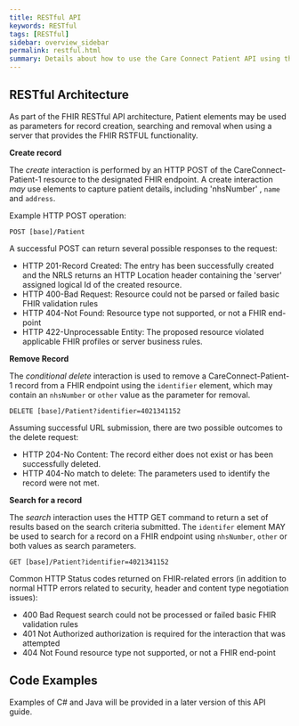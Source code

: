 ```yaml
---
title: RESTful API 
keywords: RESTful
tags: [RESTful]
sidebar: overview_sidebar
permalink: restful.html
summary: Details about how to use the Care Connect Patient API using the RESTful API architecture.
---
```


## RESTful Architecture ##

As part of the FHIR RESTful API architecture, Patient elements may be used as parameters for record creation, searching and removal when using a server that provides the FHIR RSTFUL functionality. 

**Create record**

The *create* interaction is performed by an HTTP POST of the CareConnect-Patient-1 resource to the designated FHIR endpoint. A create interaction *may* use elements to capture patient details, including 'nhsNumber' , `name` and `address`. 

Example HTTP POST operation:

```http
POST [base]/Patient
```

A successful POST can return several possible responses to the request:

- HTTP 201-Record Created: The entry has been successfully created and the NRLS returns an HTTP Location header containing the 'server' assigned logical Id of the created resource.
- HTTP 400-Bad Request: Resource could not be parsed or failed basic FHIR validation rules
- HTTP 404-Not Found: Resource type not supported, or not a FHIR end-point
- HTTP 422-Unprocessable Entity: The proposed resource violated applicable FHIR profiles or server business rules.

**Remove Record**

The *conditional delete* interaction is used to remove a CareConnect-Patient-1 record from a FHIR endpoint using the `identifier` element, which may contain an `nhsNumber` or `other` value as the parameter for removal.

```http
DELETE [base]/Patient?identifier=4021341152
```

Assuming successful URL submission, there are two possible outcomes to the delete request:

- HTTP 204-No Content: The record either does not exist or has been successfully deleted.
- HTTP 404-No match to delete: The parameters used to identify the record were not met.

**Search for a record**

The *search* interaction uses the HTTP GET command to return a set of results based on the search criteria submitted. The `identifer` element MAY be used to search for a record on a FHIR endpoint using `nhsNumber`, `other` or both values as search parameters.

```http
GET [base]/Patient?identifier=4021341152
```

Common HTTP Status codes returned on FHIR-related errors (in addition to normal HTTP errors related to security, header and content type negotiation issues):

- 400 Bad Request search could not be processed or failed basic FHIR validation rules
- 401 Not Authorized authorization is required for the interaction that was attempted
- 404 Not Found resource type not supported, or not a FHIR end-point


## Code Examples ##

Examples of C# and Java will be provided in a later version of this API guide.


